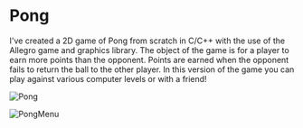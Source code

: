 # Pong
I've created a 2D game of Pong from scratch in C/C++ with the use of the Allegro game and graphics library. The object of the game is for a player to earn more points than the opponent. Points are earned when the opponent fails to return the ball to the other player. In this version of the game you can play against various computer levels or with a friend!

![Pong](https://user-images.githubusercontent.com/46465622/94286979-b98a2c80-ff23-11ea-873d-b1fad9e625b6.jpg)

![PongMenu](https://user-images.githubusercontent.com/46465622/94286998-bf800d80-ff23-11ea-90b9-84d499f47b77.jpg)
